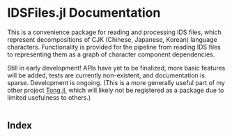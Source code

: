 # IDSFiles.jl Documentation
This is a convenience package for reading and processing IDS files, which represent decompositions of CJK (Chinese, Japanese, Korean) language characters. Functionality is provided for the pipeline from reading IDS files to representing them as a graph of character component dependencies.

Still in early development! APIs have yet to be finalized, more basic features will be added, tests are currently non-existent, and documentation is sparse. Development is ongoing. (This is a more generally useful part of my other project [Tong.jl](https://tmthyln.github.io/Tong.jl/), which will likely not be registered as a package due to limited usefulness to others.)

```@contents
```

## Index
```@index
```

